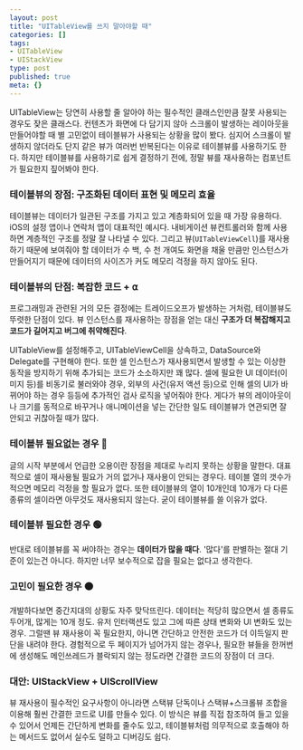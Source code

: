 ```yaml
---
layout: post
title: "UITableView를 쓰지 말아야할 때"
categories: []
tags:
- UITableView
- UIStackView
type: post
published: true
meta: {}
---
```


UITableView는 당연히 사용할 줄 알아야 하는 필수적인 클래스인만큼 잘못 사용되는 경우도 잦은 클래스다. 컨텐츠가 화면에 다 담기지 않아 스크롤이 발생하는 레이아웃을 만들어야할 때 별 고민없이 테이블뷰가 사용되는 상황을 많이 봤다. 심지어 스크롤이 발생하지 않더라도 단지 같은 뷰가 여러번 반복된다는 이유로 테이블뷰를 사용하기도 한다. 하지만 테이블뷰를 사용하기로 쉽게 결정하기 전에, 정말 뷰를 재사용하는 컴포넌트가 필요한지 짚어봐야 한다.

### 테이블뷰의 장점: 구조화된 데이터 표현 및 메모리 효율

테이블뷰는 데이터가 일관된 구조를 가지고 있고 계층화되어 있을 때 가장 유용하다. iOS의 설정 앱이나 연락처 앱이 대표적인 예시다. 내비게이션 뷰컨트롤러와 함께 사용하면 계층적인 구조를 정말 잘 나타낼 수 있다. 그리고 뷰(`UITableViewCell`)를 재사용하기 때문에 보여줘야 할 데이터가 수 백, 수 천 개여도 화면을 채울 만큼만 인스턴스가 만들어지기 때문에 데이터의 사이즈가 커도 메모리 걱정을 하지 않아도 된다.

### 테이블뷰의 단점: 복잡한 코드 + ⍺

프로그래밍과 관련된 거의 모든 결정에는 트레이드오프가 발생하는 거처럼, 테이블뷰도 뚜렷한 단점이 있다. 뷰 인스턴스를 재사용하는 장점을 얻는 대신 **구조가 더 복잡해지고 코드가 길어지고 버그에 취약해진다**.

UITableView를 설정해주고, UITableViewCell을 상속하고, DataSource와 Delegate를 구현해야 한다. 또한 셀 인스턴스가 재사용되면서 발생할 수 있는 이상한 동작을 방지하기 위해 추가되는 코드가 소소하지만 꽤 많다. 셀에 필요한 UI 데이터(이미지 등)를 비동기로 불러와야 경우, 외부의 사건(유저 액션 등)으로 인해 셀의 UI가 바뀌어야 하는 경우 등등에 추가적인 검사 로직을 넣어줘야 한다. 게다가 뷰의 레이아웃이나 크기를 동적으로 바꾸거나 애니메이션을 넣는 간단한 일도 테이블뷰가 연관되면 잘 안되고 귀찮아질 때가 많다.

### 테이블뷰 필요없는 경우 🔴

글의 시작 부분에서 언급한 오용이란 장점을 제대로 누리지 못하는 상황을 말한다. 대표적으로 셀이 재사용될 필요가 거의 없거나 재사용이 안되는 경우다. 테이블 열의 갯수가 적으면 메모리 걱정을 할 필요가 없다. 또한 테이블뷰의 열이 10개인데 10개가 다 다른 종류의 셀이라면 아무것도 재사용되지 않는다. 굳이 테이블뷰를 쓸 이유가 없다.

### 테이블뷰 필요한 경우 🟢

반대로 테이블뷰를 꼭 써야하는 경우는 **데이터가 많을 때다**. '많다'를 판별하는 절대 기준이 있는건 아니다. 하지만 너무 보수적으로 잡을 필요는 없다고 생각한다. 

### 고민이 필요한 경우 🟠

개발하다보면 중간지대의 상황도 자주 맞닥뜨린다. 데이터는 적당히 많으면서 셀 종류도 두어개, 많게는 10개 정도. 유저 인터랙션도 있고 그에 따른 상태 변화와 UI 변화도 있는 경우. 그럴땐 뷰 재사용이 꼭 필요한지, 아니면 간단하고 안전한 코드가 더 이득일지 판단을 내려야 한다. 경험적으로 두 페이지가 넘어가지 않는 경우나, 필요한 뷰들을 한꺼번에 생성해도 메인쓰레드가 블락되지 않는 정도라면 간결한 코드의 장점이 더 크다.

### 대안: UIStackView + UIScrollView

뷰 재사용이 필수적인 요구사항이 아니라면 스택뷰 단독이나 스택뷰+스크롤뷰 조합을 이용해 훨씬 간결한 코드로 UI를 만들수 있다. 이 방식은 뷰를 직접 참조하여 들고 있을 수 있어서 언제든 간단하게 변화를 줄수도 있고, 테이블뷰처럼 의무적으로 호출해야 하는 메서드도 없어서 실수도 덜하고 디버깅도 쉽다.

